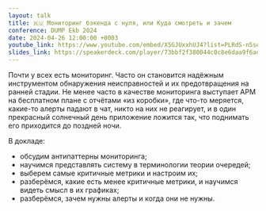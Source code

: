 ```yaml
---
layout: talk
title: 🇷🇺 Мониторинг бэкенда с нуля, или Куда смотреть и зачем
conference: DUMP Ekb 2024
date: 2024-04-26 12:00:00 +0003
youtube_link: https://www.youtube.com/embed/X5GJUxxhUJ4?list=PLRdS-n5seLRplB-yQJDV3mMehahjz5inn
slides_link: https://speakerdeck.com/player/73bbf2f380044c0c8e6daa9f6ad8e170
---
```


Почти у всех есть мониторинг. Часто он становится надёжным инструментом обнаружения неисправностей и их предотвращения на ранней стадии. Не менее часто в качестве мониторинга выступает APM на бесплатном плане с отчётами «из коробки», где что-то меряется, какие-то алерты падают в чат, никто на них не реагирует, и в один прекрасный солнечный день приложение ложится так, что поднимать его приходится до поздней ночи.

В докладе:

- обсудим антипаттерны мониторинга;
- научимся представлять систему в терминологии теории очередей;
- выберем самые критичные метрики и настроим их;
- разберёмся, какие есть менее критичные метрики, и научимся видеть смысл в их графиках;
- разберёмся, зачем нужны алерты и когда они не нужны.
